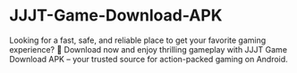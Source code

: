 # JJJT-Game-Download-APK
Looking for a fast, safe, and reliable place to get your favorite gaming experience? 🔗 Download now and enjoy thrilling gameplay with JJJT Game Download APK – your trusted source for action-packed gaming on Android.
